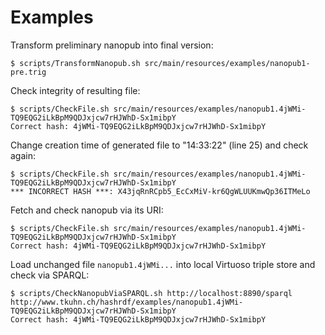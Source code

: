 Examples
========

Transform preliminary nanopub into final version:

    $ scripts/TransformNanopub.sh src/main/resources/examples/nanopub1-pre.trig

Check integrity of resulting file:

    $ scripts/CheckFile.sh src/main/resources/examples/nanopub1.4jWMi-TQ9EQG2iLkBpM9QDJxjcw7rHJWhD-Sx1mibpY
    Correct hash: 4jWMi-TQ9EQG2iLkBpM9QDJxjcw7rHJWhD-Sx1mibpY

Change creation time of generated file to "14:33:22" (line 25) and check again:

    $ scripts/CheckFile.sh src/main/resources/examples/nanopub1.4jWMi-TQ9EQG2iLkBpM9QDJxjcw7rHJWhD-Sx1mibpY
    *** INCORRECT HASH ***: X43jqRnRCpb5_EcCxMiV-kr6QgWLUUKmwQp36ITMeLo

Fetch and check nanopub via its URI:

    $ scripts/CheckFile.sh src/main/resources/examples/nanopub1.4jWMi-TQ9EQG2iLkBpM9QDJxjcw7rHJWhD-Sx1mibpY
    Correct hash: 4jWMi-TQ9EQG2iLkBpM9QDJxjcw7rHJWhD-Sx1mibpY

Load unchanged file `nanopub1.4jWMi...` into local Virtuoso triple store and check via SPARQL:

    $ scripts/CheckNanopubViaSPARQL.sh http://localhost:8890/sparql http://www.tkuhn.ch/hashrdf/examples/nanopub1.4jWMi-TQ9EQG2iLkBpM9QDJxjcw7rHJWhD-Sx1mibpY
    Correct hash: 4jWMi-TQ9EQG2iLkBpM9QDJxjcw7rHJWhD-Sx1mibpY
